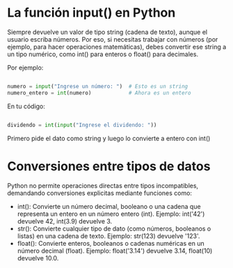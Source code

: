 # La función input() en Python 

Siempre devuelve un valor de tipo string (cadena de texto), aunque el usuario escriba números. Por eso, si necesitas trabajar con números (por ejemplo, para hacer operaciones matemáticas), debes convertir ese string a un tipo numérico, como int() para enteros o float() para decimales.

Por ejemplo:

```python

numero = input("Ingrese un número: ")  # Esto es un string
numero_entero = int(numero)            # Ahora es un entero

```
En tu código:

```python

dividendo = int(input("Ingrese el dividendo: "))
```

Primero pide el dato como string y luego lo convierte a entero con int()




# Conversiones entre tipos de datos

Python no permite operaciones directas entre tipos incompatibles, demandando conversiones explicitas mediante funciones como:

- int(): Convierte un número decimal, booleano o una cadena que representa un entero en un número entero (int).
Ejemplo: int('42') devuelve 42, int(3.9) devuelve 3.
- str(): Convierte cualquier tipo de dato (como números, booleanos o listas) en una cadena de texto.
Ejemplo: str(123) devuelve '123'.
- float(): Convierte enteros, booleanos o cadenas numéricas en un número decimal (float).
Ejemplo: float('3.14') devuelve 3.14, float(10) devuelve 10.0.



